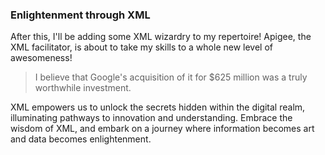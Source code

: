 ### Enlightenment through XML

After this, I'll be adding some XML wizardry to my repertoire! Apigee, the XML facilitator, is about to take my skills to a whole new level of awesomeness!




> I believe that Google's acquisition of it for $625 million was a truly worthwhile investment.

XML empowers us to unlock the secrets hidden within the digital realm, illuminating pathways to innovation and understanding. Embrace the wisdom of XML, and embark on a journey where information becomes art and data becomes enlightenment.




